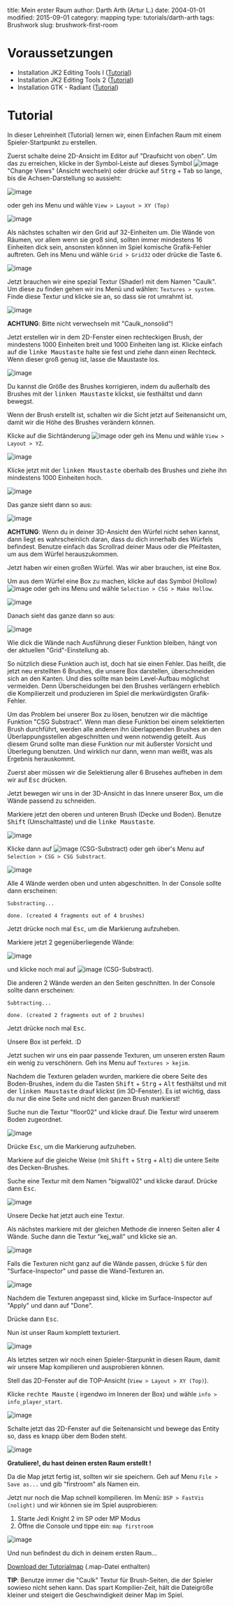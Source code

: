﻿title: Mein erster Raum
author: Darth Arth (Artur L.)
date: 2004-01-01
modified: 2015-09-01
category: mapping
type: tutorials/darth-arth
tags: Brushwork
slug: brushwork-first-room

# Voraussetzungen

* Installation JK2 Editing Tools I ([Tutorial]({filename}installation-jk2-editing-tools.md))
* Installation JK2 Editing Tools 2 ([Tutorial]({filename}installation-jk2-editing-tools-2.md))
* Installation GTK - Radiant ([Tutorial](installation-1.4.md))

# Tutorial

In dieser Lehreinheit (Tutorial) lernen wir, einen Einfachen Raum mit einem Spieler-Startpunkt zu erstellen.

Zuerst schalte deine 2D-Ansicht im Editor auf "Draufsicht von oben". Um das zu erreichen, klicke in der Symbol-Leiste auf dieses Symbol ![image]({static}brushwork-first-room/xyz.jpg) "Change Views" (Ansicht wechseln) oder drücke auf <kbd>Strg</kbd> + <kbd>Tab</kbd> so lange, bis die Achsen-Darstellung so aussieht:

![image]({static}brushwork-first-room/z_view.jpg)

oder geh ins Menu und wähle `View > Layout > XY (Top)`

![image]({static}brushwork-first-room/view_top.jpg)

Als nächstes schalten wir den Grid auf 32-Einheiten um. Die Wände von Räumen, vor allem wenn sie groß sind, sollten immer mindestens 16 Einheiten dick sein, ansonsten können im Spiel komische Grafik-Fehler auftreten. Geh ins Menu und wähle `Grid > Grid32` oder drücke die Taste <kbd>6</kbd>.

![image]({static}brushwork-first-room/grid32.jpg)

Jetzt brauchen wir eine spezial Textur (Shader) mit dem Namen "Caulk". Um diese zu finden gehen wir ins Menü und wählen: `Textures > system`. Finde diese Textur und klicke sie an, so dass sie rot umrahmt ist. 

![image]({static}brushwork-first-room/caulk.jpg)

<div class="alert alert-warning"><strong>ACHTUNG</strong>: Bitte nicht verwechseln mit "Caulk_nonsolid"!</div>

Jetzt erstellen wir in dem 2D-Fenster einen rechteckigen Brush, der mindestens 1000 Einheiten breit und 1000 Einheiten lang ist. Klicke einfach auf die <kbd>linke
Maustaste</kbd> halte sie fest und ziehe dann einen Rechteck. Wenn dieser groß genug ist, lasse die Maustaste los. 

![image]({static}brushwork-first-room/firstbrush.jpg)

Du kannst die Größe des Brushes korrigieren, indem du außerhalb des Brushes mit der <kbd>linken Maustaste</kbd> klickst, sie festhältst und dann bewegst.

Wenn der Brush erstellt ist, schalten wir die Sicht jetzt auf Seitenansicht um, damit wir die Höhe des Brushes verändern können. 

Klicke auf die Sichtänderung ![image]({static}brushwork-first-room/xyz.jpg) oder geh ins Menu und wähle `View > Layout > YZ`.

![image]({static}brushwork-first-room/view_side1.jpg)

Klicke jetzt mit der <kbd>linken Maustaste</kbd> oberhalb des Brushes und ziehe ihn mindestens 1000 Einheiten hoch.

![image]({static}brushwork-first-room/firstbrush_hight.jpg)

Das ganze sieht dann so aus:

![image]({static}brushwork-first-room/firstbrush_hight2.jpg)

<div class="alert alert-warning"><strong>ACHTUNG</strong>: Wenn du in deiner 3D-Ansicht den Würfel nicht sehen kannst, dann liegt es wahrscheinlich daran, dass du dich innerhalb des Würfels befindest. Benutze einfach das Scrollrad deiner Maus oder die Pfeiltasten, um aus dem Würfel herauszukommen.</div>

Jetzt haben wir einen großen Würfel. Was wir aber brauchen, ist eine Box. 

Um aus dem Würfel eine Box zu machen, klicke auf das Symbol (Hollow) ![image]({static}brushwork-first-room/button_hollow.jpg) oder geh ins Menu und wähle `Selection > CSG > Make Hollow`.

![image]({static}brushwork-first-room/make_hollow.jpg)

Danach sieht das ganze dann so aus:

![image]({static}brushwork-first-room/firstbrush_hollow.jpg)

Wie dick die Wände nach Ausführung dieser Funktion bleiben, hängt von der aktuellen "Grid"-Einstellung ab.

So nützlich diese Funktion auch ist, doch hat sie einen Fehler. Das heißt, die jetzt neu erstellten 6 Brushes, die unsere Box darstellen, überschneiden sich an den Kanten. Und dies sollte man beim Level-Aufbau möglichst vermeiden. Denn Überscheidungen bei den Brushes verlängern erheblich die Kompilierzeit und produzieren im Spiel die merkwürdigsten Grafik-Fehler.

Um das Problem bei unserer Box zu lösen, benutzen wir die mächtige Funktion "CSG Substract". Wenn man diese Funktion bei einem selektierten Brush durchführt, werden alle anderen ihn überlappenden Brushes an den Überlappungsstellen abgeschnitten und wenn notwendig geteilt. Aus diesem Grund sollte man diese Funktion nur mit äußerster Vorsicht und Überlegung benutzen. Und wirklich nur dann, wenn man weißt, was als Ergebnis herauskommt.

Zuerst aber müssen wir die Selektierung aller 6 Brusehes aufheben in dem wir auf <kbd>Esc</kbd> drücken.

Jetzt bewegen wir uns in der 3D-Ansicht in das Innere unserer Box, um die Wände passend zu schneiden. 

Markiere jetzt den oberen und unteren Brush (Decke und Boden). Benutze <kbd>Shift</kbd> (Umschalttaste) und die <kbd>linke Maustaste</kbd>.

![image]({static}brushwork-first-room/firstbrush_substract.jpg)

Klicke dann auf ![image]({static}brushwork-first-room/button_csg_substract.jpg) (CSG-Substract) oder geh über's Menu auf `Selection > CSG > CSG Substract`.

![image]({static}brushwork-first-room/csg_substract.jpg)

Alle 4 Wände werden oben und unten abgeschnitten. In der Console sollte dann erscheinen:

```
Substracting...

done. (created 4 fragments out of 4 brushes)
```

Jetzt drücke noch mal <kbd>Esc</kbd>, um die Markierung aufzuheben. 

Markiere jetzt 2 gegenüberliegende Wände:

![image]({static}brushwork-first-room/firstbrush_substract2.jpg)

und klicke noch mal auf ![image]({static}brushwork-first-room/button_csg_substract.jpg) (CSG-Substract).

Die anderen 2 Wände werden an den Seiten geschnitten. In der Console sollte dann erscheinen:

```
Subtracting...

done. (created 2 fragments out of 2 brushes)
```

Jetzt drücke noch mal <kbd>Esc</kbd>.

Unsere Box ist perfekt. :D

Jetzt suchen wir uns ein paar passende Texturen, um unseren ersten Raum ein wenig zu verschönern. Geh ins Menu auf `Textures > kejim`. 

Nachdem die Texturen geladen wurden, markiere die obere Seite des Boden-Brushes, indem du die Tasten <kbd>Shift</kbd> + <kbd>Strg</kbd> + <kbd>Alt</kbd> festhältst und mit der <kbd>linken Maustaste</kbd> drauf klickst (im 3D-Fenster). Es ist wichtig, dass du nur die eine Seite und nicht den ganzen Brush markierst!

Suche nun die Textur "floor02" und klicke drauf. Die Textur wird unserem Boden zugeordnet.

![image]({static}brushwork-first-room/firstroom_floor.jpg)

Drücke <kbd>Esc</kbd>, um die Markierung aufzuheben.

Markiere auf die gleiche Weise (mit <kbd>Shift</kbd> + <kbd>Strg</kbd> + <kbd>Alt</kbd>) die untere Seite des Decken-Brushes. 

Suche eine Textur mit dem Namen "bigwall02" und klicke darauf. Drücke dann <kbd>Esc</kbd>.

![image]({static}brushwork-first-room/firstroom_ceiling.jpg)

Unsere Decke hat jetzt auch eine Textur.

Als nächstes markiere mit der gleichen Methode die inneren Seiten aller 4 Wände. Suche dann die Textur "kej_wall" und klicke sie an.

![image]({static}brushwork-first-room/firstroom_walls.jpg)

Falls die Texturen nicht ganz auf die Wände passen, drücke <kbd>S</kbd> für den "Surface-Inspector" und passe die Wand-Texturen an.

![image]({static}brushwork-first-room/surface_insp.jpg)

Nachdem die Texturen angepasst sind, klicke im Surface-Inspector auf "Apply" und dann auf "Done".

Drücke dann <kbd>Esc</kbd>.

Nun ist unser Raum komplett texturiert.

![image]({static}brushwork-first-room/firstroom_textured.jpg)


Als letztes setzen wir noch einen Spieler-Starpunkt in diesen Raum, damit wir unsere Map kompilieren und ausprobieren können.

Stell das 2D-Fenster auf die TOP-Ansicht (`View > Layout > XY (Top)`).

Klicke <kbd>rechte Mauste</kbd> ( irgendwo im Inneren der Box) und wähle `info > info_player_start`.

![image]({static}brushwork-first-room/info_player_start.jpg)

Schalte jetzt das 2D-Fenster auf die Seitenansicht und bewege das Entity so, dass es knapp über dem Boden steht.

![image]({static}brushwork-first-room/info_player_start2.jpg)

**Gratuliere!, du hast deinen ersten Raum erstellt !**

Da die Map jetzt fertig ist, sollten wir sie speichern. Geh auf Menu `File > Save as...` und gib "firstroom" als Namen ein.

Jetzt nur noch die Map schnell kompilieren. Im Menü: `BSP > FastVis (nolight)` und wir können sie im Spiel ausprobieren:

1.  Starte Jedi Knight 2 im SP oder MP Modus
2.  Öffne die Console und tippe ein: `map firstroom`

![image]({static}brushwork-first-room/firstroom_shot.jpg)

Und nun befindest du dich in deinem ersten Raum...

[Download der Tutorialmap]({static}brushwork-first-room/firstroom.zip) (.map-Datei enthalten)

<div class="alert alert-info"><strong>TIP</strong>: Benutze immer die "Caulk" Textur für Brush-Seiten, die der Spieler sowieso nicht sehen kann. Das spart Kompilier-Zeit, hält die Dateigröße kleiner und steigert die Geschwindigkeit deiner Map im Spiel.</div>